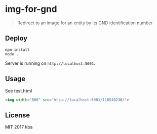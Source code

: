 img-for-gnd
===========

> Redirect to an image for an entity by its GND identification number


## Deploy

```
npm install
node .
```

Server is running on `http://localhost:5001`.

## Usage

See test.html

```html
<img width="500" src="http://localhost:5001/118540238/">
```

## License

MIT 2017 kba
